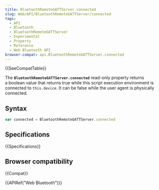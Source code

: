 ```yaml
---
title: BluetoothRemoteGATTServer.connected
slug: Web/API/BluetoothRemoteGATTServer/connected
tags:
  - API
  - Bluetooth
  - BluetoothRemoteGATTServer
  - Experimental
  - Property
  - Reference
  - Web Bluetooth API
browser-compat: api.BluetoothRemoteGATTServer.connected
---
```

{{SeeCompatTable}}

The **`BluetoothRemoteGATTServer.connected`** read-only
property returns a boolean value that returns true while this script execution
environment is connected to `this.device`. It can be false while the user
agent is physically connected.

## Syntax

```js
var connected = BluetoothRemoteGATTServer.connected
```

## Specifications

{{Specifications}}

## Browser compatibility

{{Compat}}

{{APIRef("Web Bluetooth")}}

